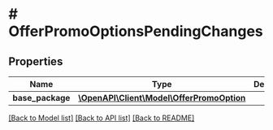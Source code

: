 # # OfferPromoOptionsPendingChanges

## Properties

Name | Type | Description | Notes
------------ | ------------- | ------------- | -------------
**base_package** | [**\OpenAPI\Client\Model\OfferPromoOption**](OfferPromoOption.md) |  | [optional]

[[Back to Model list]](../../README.md#models) [[Back to API list]](../../README.md#endpoints) [[Back to README]](../../README.md)
